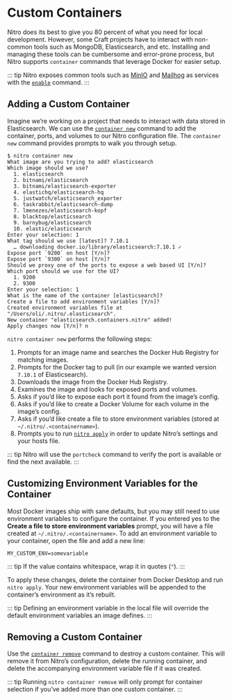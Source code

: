 # Custom Containers

Nitro does its best to give you 80 percent of what you need for local development. However, some Craft projects have to interact with non-common tools such as MongoDB, Elasticsearch, and etc. Installing and managing these tools can be cumbersome and error-prone process, but Nitro supports `container` commands that leverage Docker for easier setup.

::: tip
Nitro exposes common tools such as [MinIO](services/minio.md) and [Mailhog](services/mailhog.md) as services with the [`enable`](commands.md#enable) command.
:::

## Adding a Custom Container

Imagine we’re working on a project that needs to interact with data stored in Elasticsearch. We can use the [`container new`](commands.md#container-new) command to add the container, ports, and volumes to our Nitro configuration file. The `container new` command provides prompts to walk you through setup.

```
$ nitro container new
What image are you trying to add? elasticsearch
Which image should we use?
  1. elasticsearch
  2. bitnami/elasticsearch
  3. bitnami/elasticsearch-exporter
  4. elastichq/elasticsearch-hq
  5. justwatch/elasticsearch_exporter
  6. taskrabbit/elasticsearch-dump
  7. lmenezes/elasticsearch-kopf
  8. blacktop/elasticsearch
  9. barnybug/elasticsearch
  10. elastic/elasticsearch
Enter your selection: 1
What tag should we use [latest]? 7.10.1
  … downloading docker.io/library/elasticsearch:7.10.1 ✓
Expose port `9200` on host [Y/n]?
Expose port `9300` on host [Y/n]?
Should we proxy one of the ports to expose a web based UI [Y/n]?
Which port should we use for the UI?
  1. 9200
  2. 9300
Enter your selection: 1
What is the name of the container [elasticsearch]?
Create a file to add environment variables [Y/n]?
Created environment variables file at "/Users/oli/.nitro/.elasticsearch".
New container "elasticsearch.containers.nitro" added!
Apply changes now [Y/n]? n
```

`nitro container new` performs the following steps:

1. Prompts for an image name and searches the Docker Hub Registry for matching images.
2. Prompts for the Docker tag to pull (in our example we wanted version `7.10.1` of Elasticsearch).
3. Downloads the image from the Docker Hub Registry.
4. Examines the image and looks for exposed ports and volumes.
5. Asks if you’d like to expose each port it found from the image’s config.
6. Asks if you’d like to create a Docker Volume for each volume in the image’s config.
7. Asks if you’d like create a file to store environment variables (stored at `~/.nitro/.<containername>`).
9. Prompts you to run [`nitro apply`](commands.md#apply) in order to update Nitro’s settings and your hosts file.

::: tip
Nitro will use the `portcheck` command to verify the port is available or find the next available.
:::

## Customizing Environment Variables for the Container

Most Docker images ship with sane defaults, but you may still need to use environment variables to configure the container. If you entered yes to the **Create a file to store environment variables** prompt, you will have a file created at `~/.nitro/.<containername>`. To add an environment variable to your container, open the file and add a new line:

```env
MY_CUSTOM_ENV=somevariable
```

::: tip
If the value contains whitespace, wrap it in quotes (`"`).
:::

To apply these changes, delete the container from Docker Desktop and run `nitro apply`. Your new environment variables will be appended to the container’s environment as it’s rebuilt.

::: tip
Defining an environment variable in the local file will override the default environment variables an image defines.
:::

## Removing a Custom Container

Use the [`container remove`](commands.md#container-remove) command to destroy a custom container. This will remove it from Nitro’s configuration, delete the running container, and delete the accompanying environment variable file if it was created.

::: tip
Running `nitro container remove` will only prompt for container selection if you’ve added more than one custom container.
:::